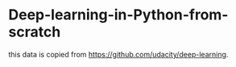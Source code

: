 # Deep-learning-in-Python-from-scratch
this data is copied from https://github.com/udacity/deep-learning.


